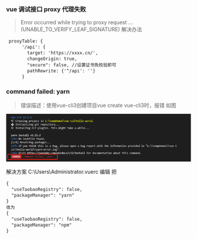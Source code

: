 ### vue 调试接口 proxy 代理失败

>Error occurred while trying to proxy request  ...
> (UNABLE_TO_VERIFY_LEAF_SIGNATURE)
解决办法
```
 proxyTable: {
      '/api': {
        target: 'https://xxxx.cn/',
        changeOrigin: true,
        "secure": false, //设置证书免校验即可
        pathRewrite: {'^/api': ''}
      }
```


### command failed: yarn
> 错误描述：使用vue-cli3创建项目vue create vue-cli3时，报错 如图

![](../img/err01.png)

解决方案
C:\Users\Administrator\.vuerc 编辑 把
```
{
  "useTaobaoRegistry": false,
  "packageManager": "yarn"
}
改为
{
  "useTaobaoRegistry": false,
  "packageManager": "npm"
}
```
